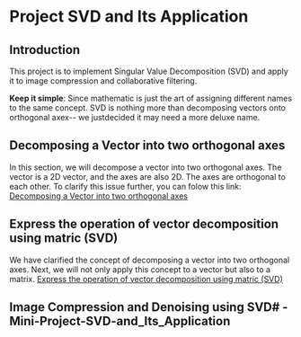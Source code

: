 # Project SVD and Its Application
## Introduction
This project is to implement Singular Value Decomposition (SVD) and apply it to image compression and collaborative filtering.

**Keep it simple**: Since mathematic is just the art of assigning different names to the same concept. SVD is nothing more than decomposing vectors onto orthogonal axex-- we justdecided it may need a more deluxe name.

## Decomposing a Vector into two orthogonal axes
 In this section, we will decompose a vector into two orthogonal axes. The vector is a 2D vector, and the axes are also 2D. The axes are orthogonal to each other.
 To clarify this issue further, you can folow this link: [Decomposing a Vector into two orthogonal axes](https://drive.google.com/file/d/1UlCpf4DSyoQoydmT_FOWRdNy03ZmPO8A/view?usp=sharing)

## Express the operation of vector decomposition using matric (SVD)
 We have clarified the concept of decomposing a vector into two orthogonal axes. Next, we will not only apply this concept to a vector but also to a matrix. [Express the operation of vector decomposition using matric (SVD)](Express_the_operation_of_vector_decomposition_using_matric_(SVD).pptx)

## Image Compression and Denoising using SVD# -Mini-Project-SVD-and_Its_Application
